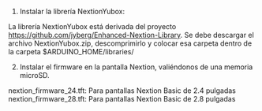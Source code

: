 1) Instalar la librería NextionYubox:

La librería NextionYubox está derivada del proyecto https://github.com/jyberg/Enhanced-Nextion-Library. 
Se debe descargar el archivo NextionYubox.zip, descomprimirlo y colocar esa carpeta dentro de la carpeta $ARDUINO_HOME/libraries/

2) Instalar el firmware en la pantalla Nextion, valiéndonos de una memoria microSD.

nextion_firmware_24.tft: Para pantallas Nextion Basic de 2.4 pulgadas
nextion_firmware_28.tft: Para pantallas Nextion Basic de 2.8 pulgadas
